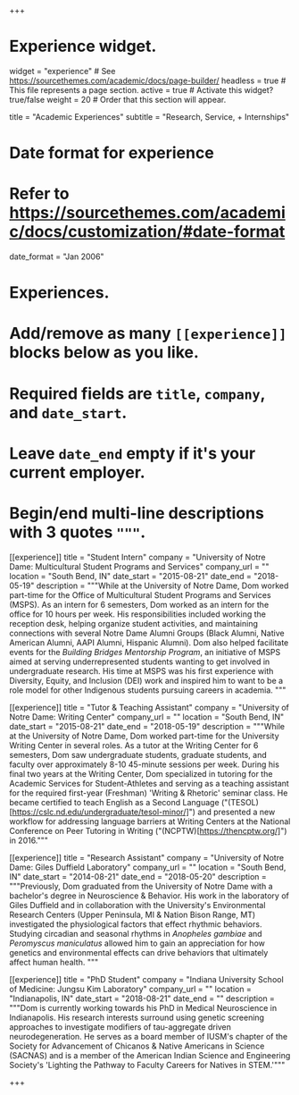 +++
# Experience widget.
widget = "experience"  # See https://sourcethemes.com/academic/docs/page-builder/
headless = true  # This file represents a page section.
active = true  # Activate this widget? true/false
weight = 20  # Order that this section will appear.

title = "Academic Experiences"
subtitle = "Research, Service, + Internships"

# Date format for experience
#   Refer to https://sourcethemes.com/academic/docs/customization/#date-format
date_format = "Jan 2006"

# Experiences.
#   Add/remove as many `[[experience]]` blocks below as you like.
#   Required fields are `title`, `company`, and `date_start`.
#   Leave `date_end` empty if it's your current employer.
#   Begin/end multi-line descriptions with 3 quotes `"""`.
[[experience]]
  title = "Student Intern"
  company = "University of Notre Dame: Multicultural Student Programs and Services"
  company_url = ""
  location = "South Bend, IN"
  date_start = "2015-08-21"
  date_end = "2018-05-19"
  description = """While at the University of Notre Dame, Dom worked part-time for the Office of Multicultural Student Programs and Services (MSPS). As an intern for 6 semesters, Dom worked as an intern for the office for 10 hours per week. His responsibilities included working the reception desk, helping organize student activities, and maintaining connections with several Notre Dame Alumni Groups (Black Alumni, Native American Alumni, AAPI Alumni, Hispanic Alumni). Dom also helped facilitate events for the _Building Bridges Mentorship Program_, an initiative of MSPS aimed at serving underrepresented students wanting to get involved in undergraduate research. His time at MSPS was his first experience with Diversity, Equity, and Inclusion (DEI) work and inspired him to want to be a role model for other Indigenous students pursuing careers in academia. """

[[experience]]
  title = "Tutor & Teaching Assistant"
  company = "University of Notre Dame: Writing Center"
  company_url = ""
  location = "South Bend, IN"
  date_start = "2015-08-21"
  date_end = "2018-05-19"
  description = """While at the University of Notre Dame, Dom worked part-time for the University Writing Center in several roles. As a tutor at the Writing Center for 6 semesters, Dom saw undergraduate students, graduate students, and faculty over approximately 8-10 45-minute sessions per week. During his final two years at the Writing Center, Dom specialized in tutoring for the Academic Services for Student-Athletes and serving as a teaching assistant for the required first-year (Freshman) 'Writing & Rhetoric' seminar class. He became certified to teach English as a Second Language ("(TESOL)[https://cslc.nd.edu/undergraduate/tesol-minor/]") and presented a new workflow for addressing language barriers at Writing Centers at the National Conference on Peer Tutoring in Writing ("(NCPTW)[https://thencptw.org/]") in 2016."""

[[experience]]
  title = "Research Assistant"
  company = "University of Notre Dame: Giles Duffield Laboratory"
  company_url = ""
  location = "South Bend, IN"
  date_start = "2014-08-21"
  date_end = "2018-05-20"
  description = """Previously, Dom graduated from the University of Notre Dame with a bachelor's degree in Neuroscience & Behavior. His work in the laboratory of Giles Duffield and in collaboration with the University's Environmental Research Centers (Upper Peninsula, MI & Nation Bison Range, MT) investigated the physiological factors that effect rhythmic behaviors. Studying circadian and seasonal rhythms in _Anopheles gambiae_ and _Peromyscus maniculatus_ allowed him to gain an appreciation for how genetics and environmental effects can drive behaviors that ultimately affect human health.
  """

[[experience]]
  title = "PhD Student"
  company = "Indiana University School of Medicine: Jungsu Kim Laboratory"
  company_url = ""
  location = "Indianapolis, IN"
  date_start = "2018-08-21"
  date_end = ""
  description = """Dom is currently working towards his PhD in Medical Neuroscience in Indianapolis. His research interests surround using genetic screening approaches to investigate modifiers of tau-aggregate driven neurodegeneration. He serves as a board member of IUSM's chapter of the Society for Advancement of Chicanos & Native Americans in Science (SACNAS) and is a member of the American Indian Science and Engineering Society's 'Lighting the Pathway to Faculty Careers for Natives in STEM.'"""

+++
